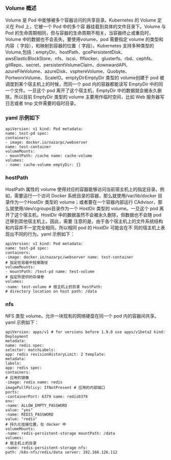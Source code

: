 ### Volume 概述

Volume 是 Pod 中能够被多个容器访问的共享目录。Kubernetes 的 Volume 定义在 Pod 上，它被一个 Pod 中的多个容 器挂载到具体的文件目录下。Volume 与 Pod 的生命周期相同，但与容器的生命周期不相关，当容器终止或重启时，Volume 中的数据也不会丢失。要使用volume，pod 需要指定 volume 的类型和内容（ 字段），和映射到容器的位置（ 字段）。Kubernetes 支持多种类型的 Volume,包括：emptyDir、hostPath、gcePersistentDisk、awsElasticBlockStore、nfs、iscsi、flflocker、glusterfs、rbd、cephfs、gitRepo、secret、persistentVolumeClaim、downwardAPI、azureFileVolume、azureDisk、vsphereVolume、Quobyte、PortworxVolume、ScaleIO。emptyDirEmptyDir 类型的 volume创建于 pod 被调度到某个宿主机上的时候，而同一个 pod 内的容器都能读写 EmptyDir 中的同一个文件。一旦这个 pod 离开了这个宿主机，EmptyDir 中的数据就会被永久删除。所以目前 EmptyDir 类型的 volume 主要用作临时空间，比如 Web 服务器写日志或者 tmp 文件需要的临时目录。

### yaml 示例如下

```
apiVersion: v1 kind: Pod metadata:
name: test-pd spec:
containers:
- image: docker.io/nazarpc/webserver
name: test-container
volumeMounts:
- mountPath: /cache name: cache-volume
volumes:
- name: cache-volume emptyDir: {}
```

### hostPath

HostPath 属性的 volume 使得对应的容器能够访问当前宿主机上的指定目录。例如，需要运行一个访问 Docker 系统目录的容器，那么就使用/var/lib/docker 目录作为一个HostDir 类型的 volume；或者要在一个容器内部运行 CAdvisor，那么就使用/dev/cgroups目录作为一个 HostDir 类型的 volume。一旦这个 pod 离开了这个宿主机，HostDir 中的数据虽然不会被永久删除，但数据也不会随 pod 迁移到其他宿主机上。因此，需要 注意的是，由于各个宿主机上的文件系统结构和内容并不一定完全相同，所以相同 pod 的 HostDir 可能会在不 同的宿主机上表现出不同的行为。yaml 示例如下：

```
apiVersion: v1 kind: Pod metadata:
name: test-pd spec:
containers:
-image: docker.io/nazarpc/webserver name: test-container
# 指定在容器中挂接路径
volumeMounts:
- mountPath: /test-pd name: test-volume
# 指定所提供的存储卷
volumes:
-name: test-volume # 宿主机上的目录 hostPath:
# directory location on host path: /data
```

### nfs

NFS 类型 volume。允许一块现有的网络硬盘在同一个 pod 内的容器间共享。yaml 示例如下：

```
apiVersion: apps/v1 # for versions before 1.9.0 use apps/v1beta2 kind:
Deployment
metadata:
name: redis spec:
selector: matchLabels:
app: redis revisionHistoryLimit: 2 template:
metadata:
labels:
app: redis spec:
containers:
# 应用的镜像
-image: redis name: redis
imagePullPolicy: IfNotPresent # 应用的内部端口
ports:
-containerPort: 6379 name: redis6379
env:
-name: ALLOW_EMPTY_PASSWORD
value: "yes"
-name: REDIS_PASSWORD
value: "redis"
# 持久化挂接位置，在 docker 中
volumeMounts:
-name: redis-persistent-storage mountPath: /data
volumes:
# 宿主机上的目录
-name: redis-persistent-storage nfs:
path: /k8s-nfs/redis/data server: 192.168.126.112
```









